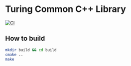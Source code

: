 # Turing Common C++ Library

[![CI](https://github.com/turing-db/turing-common/actions/workflows/ci.yml/badge.svg)](https://github.com/turing-db/turing-common/actions/workflows/ci.yml)

## How to build
```bash
mkdir build && cd build
cmake ..
make
```
